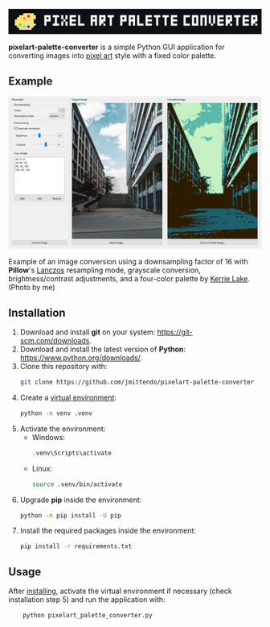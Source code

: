 ![Pixel Art Palette Converter](docs/readme-header.png)

**pixelart-palette-converter** is a simple Python GUI application for converting
images into [pixel art](https://en.wikipedia.org/wiki/Pixel_art) style with a fixed
color palette.

Example
-------
![Conversion Example](docs/example.png)

Example of an image conversion using a downsampling factor of 16 with **Pillow**'s
[Lanczos](https://pillow.readthedocs.io/en/stable/handbook/concepts.html#PIL.Image.Resampling.LANCZOS)
resampling mode, grayscale conversion, brightness/contrast adjustments, and a four-color
palette by [Kerrie Lake](https://lospec.com/palette-list/mist-gb). (Photo by me)

Installation
------------
1. Download and install **git** on your system: https://git-scm.com/downloads.
2. Download and install the latest version of **Python**: https://www.python.org/downloads/.
3. Clone this repository with:
    ```sh
    git clone https://github.com/jmittendo/pixelart-palette-converter
    ```
4. Create a [virtual environment](https://docs.python.org/3/library/venv.html):
    ```sh
    python -m venv .venv
    ```
5. Activate the environment:
    * Windows:
        ```sh
        .venv\Scripts\activate
        ```
    * Linux:
        ```sh
        source .venv/bin/activate
        ```
6. Upgrade **pip** inside the environment:
    ```sh
    python -m pip install -U pip
    ```
7. Install the required packages inside the environment:
    ```sh
    pip install -r requirements.txt
    ```

Usage
-----
After [installing](#installation), activate the virtual environment if necessary (check
installation step 5) and run the application with:
```sh
    python pixelart_palette_converter.py
```